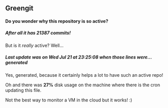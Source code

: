 ## Greengit

#### Do you wonder why this repository is so active?

##### After all it has 21387 commits!

But is it *really* active? Well...

##### Last update was on Wed Jul 21 at 23:25:08 when those lines were... generated

Yes, generated, because it certainly helps a lot to have such an active repo!

Oh and there was **27%** disk usage on the machine
where there is the cron updating this file.

Not the best way to monitor a VM in the cloud but it works! :)
